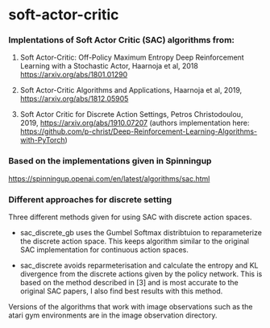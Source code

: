 # soft-actor-critic

### Implentations of Soft Actor Critic (SAC) algorithms from:

1. Soft Actor-Critic: Off-Policy Maximum Entropy Deep Reinforcement Learning with a Stochastic Actor, Haarnoja et al, 2018 https://arxiv.org/abs/1801.01290

2. Soft Actor-Critic Algorithms and Applications, Haarnoja et al, 2019, https://arxiv.org/abs/1812.05905

3. Soft Actor Critic for Discrete Action Settings, Petros Christodoulou, 2019, https://arxiv.org/abs/1910.07207
   (authors implementation here: https://github.com/p-christ/Deep-Reinforcement-Learning-Algorithms-with-PyTorch)

### Based on the implementations given in Spinningup

https://spinningup.openai.com/en/latest/algorithms/sac.html

### Different approaches for discrete setting

Three different methods given for using SAC with discrete action spaces. 

* sac_discrete_gb uses the Gumbel Softmax distribtuion to reparameterize the discrete action space. This keeps algorithm similar to the original SAC implementation for continuous action spaces.
   
* sac_discrete avoids reparmeterisation and calculate the entropy and KL divergence from the discrete actions given by the policy network. This is based on the method described in [3] and is most accurate to the original SAC papers, I also find best results with this method.
   
Versions of the algorithms that work with image observations such as the atari gym environments are in the image observation directory.
